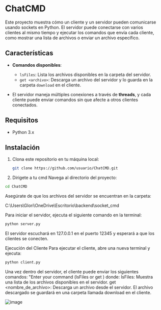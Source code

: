 # ChatCMD 
Este proyecto muestra  cómo un cliente y un servidor pueden comunicarse usando sockets en Python. El servidor puede conectarse con varios clientes al mismo tiempo y ejecutar los comandos que envía cada cliente, como mostrar una lista de archivos o enviar un archivo específico.

## Características

- **Comandos disponibles**:
  - `lsFiles`: Lista los archivos disponibles en la carpeta del servidor.
  - `get <archivo>`: Descarga un archivo del servidor y lo guarda en la carpeta `download` en el cliente.
  
- El servidor maneja múltiples conexiones a través de **threads**, y cada cliente puede enviar comandos sin que afecte a otros clientes conectados.

## Requisitos
- Python 3.x

## Instalación

1. Clona este repositorio en tu máquina local:

   ```bash
   git clone https://github.com/usuario/ChatCMD.git
   ```
2. Dirigete a tu cmd
Navega al directorio del proyecto:
```bash 
cd ChatCMD
```
Asegúrate de que los archivos del servidor se encuentran en la carpeta:

C:\Users\Glori\OneDrive\Escritorio\backend\socket_cmd

Para iniciar el servidor, ejecuta el siguiente comando en la terminal:

```bash 
python server.py
```
El servidor escuchará en 127.0.0.1 en el puerto 12345 y esperará a que los clientes se conecten.

Ejecución del Cliente
Para ejecutar el cliente, abre una nueva terminal y ejecuta:
```bash 
python client.py
```
Una vez dentro del servidor, el cliente puede enviar los siguientes comandos:
"Enter your command (lsFiles or get <filename>) donde:
lsFiles: Muestra una lista de los archivos disponibles en el servidor.
get <nombre_de_archivo>: Descarga un archivo desde el servidor. El archivo descargado se guardará en una carpeta llamada download en el cliente.

![image](https://github.com/user-attachments/assets/750eb4aa-8c2b-46df-8c31-07363daef912)
